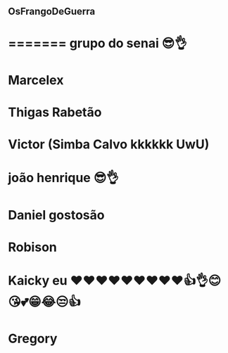 ## OsFrangoDeGuerra
=======
grupo do senai 😎👌
=======
Marcelex
=======
Thigas Rabetão
=======
Victor (Simba Calvo kkkkkk UwU)
=======
joão henrique 😎👌
=======
Daniel gostosão
=======
Robison
=======
Kaicky eu ❤️❤️❤️❤️❤️❤️❤️❤️❤️👍👌😊😘💕😁😂😒👍
=======
Gregory 
=======